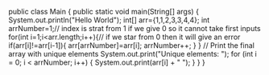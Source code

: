 public class Main
{
	public static void main(String[] args) {
		System.out.println("Hello World");
		int[] arr={1,1,2,3,3,4,4};
		int arrNumber=1;// index is strat from 1 if we give 0 so it cannot take first inputs
		for(int i=1;i<arr.length;i++){// if we star from 0 then it will give an error
		    if(arr[i]!=arr[i-1]){
		        arr[arrNumber]=arr[i];
		        arrNumber++;
		    }
		}
		 // Print the final array with unique elements
        System.out.print("Unique elements: ");
        for (int i = 0; i < arrNumber; i++) {
            System.out.print(arr[i] + " ");
        }
	}
}
